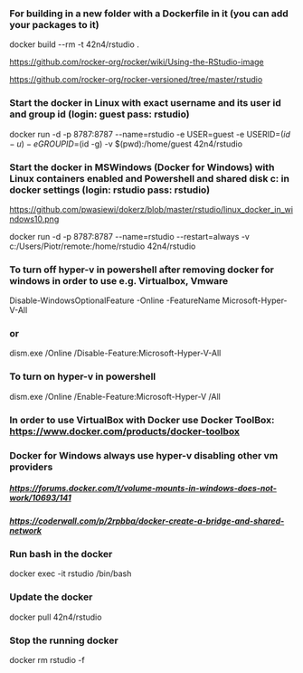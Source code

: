 ### For building in a new folder with a Dockerfile in it (you can add your packages to it)

docker build --rm -t 42n4/rstudio .

https://github.com/rocker-org/rocker/wiki/Using-the-RStudio-image

https://github.com/rocker-org/rocker-versioned/tree/master/rstudio

### Start the docker in Linux with exact username and its user id and group id (login: guest pass: rstudio)

docker run -d -p 8787:8787 --name=rstudio -e USER=guest -e USERID=$(id -u) -e GROUPID=$(id -g) -v $(pwd):/home/guest 42n4/rstudio

### Start the docker in MSWindows (Docker for Windows) with Linux containers enabled and Powershell and shared disk c: in docker settings (login: rstudio pass: rstudio)
https://github.com/pwasiewi/dokerz/blob/master/rstudio/linux_docker_in_windows10.png

docker run -d -p 8787:8787 --name=rstudio --restart=always -v c:/Users/Piotr/remote:/home/rstudio 42n4/rstudio

### To turn off hyper-v in powershell after removing docker for windows in order to use e.g. Virtualbox, Vmware

Disable-WindowsOptionalFeature -Online -FeatureName Microsoft-Hyper-V-All
### or
dism.exe /Online /Disable-Feature:Microsoft-Hyper-V-All

### To turn on hyper-v in powershell
dism.exe /Online /Enable-Feature:Microsoft-Hyper-V /All

### In order to use VirtualBox with Docker use Docker ToolBox: https://www.docker.com/products/docker-toolbox

### Docker for Windows always use hyper-v disabling other vm providers

##### https://forums.docker.com/t/volume-mounts-in-windows-does-not-work/10693/141
##### https://coderwall.com/p/2rpbba/docker-create-a-bridge-and-shared-network

### Run bash in the docker

docker exec -it rstudio /bin/bash

### Update the docker

docker pull 42n4/rstudio

### Stop the running docker

docker rm rstudio -f
